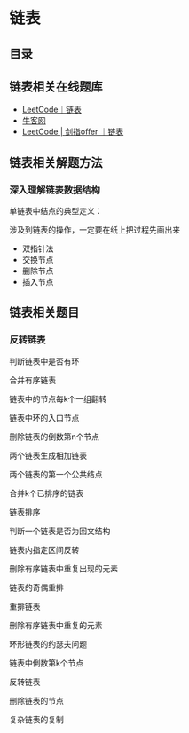 # 链表



## 目录





## 链表相关在线题库

- [LeetCode｜链表](https://leetcode-cn.com/tag/linked-list/)
- [牛客网](https://www.nowcoder.com/ta/job-code-total) 
- [LeetCode | 剑指offer ｜链表](https://leetcode-cn.com/problemset/lcof/?topicSlugs=linked-list)

## 链表相关解题方法

### 深入理解链表数据结构

单链表中结点的典型定义：

涉及到链表的操作，一定要在纸上把过程先画出来

- 双指针法
- 交换节点
- 删除节点
- 插入节点

## 链表相关题目

### 反转链表



判断链表中是否有环

合并有序链表

链表中的节点每k个一组翻转

链表中环的入口节点

删除链表的倒数第n个节点

两个链表生成相加链表

两个链表的第一个公共结点

合并k个已排序的链表

链表排序

判断一个链表是否为回文结构

链表内指定区间反转

删除有序链表中重复出现的元素

链表的奇偶重排

重排链表

删除有序链表中重复的元素

环形链表的约瑟夫问题

链表中倒数第k个节点

反转链表

删除链表的节点

复杂链表的复制